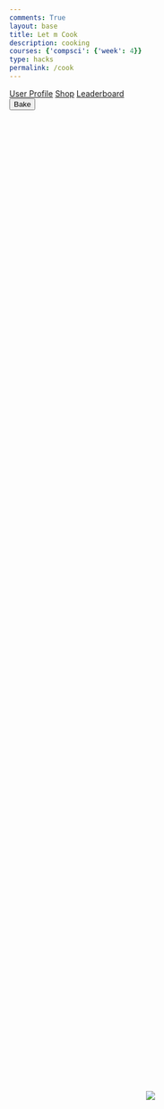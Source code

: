```yaml
---
comments: True
layout: base
title: Let m Cook
description: cooking
courses: {'compsci': {'week': 4}}
type: hacks
permalink: /cook
---
```

<link rel="stylesheet" href="/lmc-frontend/LMC/JS/SCSS/cook.css">

<div id="sideNav" class="sidenav">
    <div class="container" onclick="openNav(this)">
        <div class="bar1"></div>
        <div class="bar2"></div>
        <div class="bar3"></div>
    </div>
    <div id="sideNav-content">
    <a href="#">User Profile</a>
    <a href="#">Shop</a>
    <a href="#">Leaderboard</a>
    </div>
</div>
<div class="pan">
    <div class="insidePan">
        <div id="drop-zone-UL"></div>
        <div id="drop-zone-UR"></div>
        <div id="drop-zone-BR"></div>
        <div id="drop-zone-BL"></div> 
    </div>
</div>
<div id="bake">
    <button onclick="bake()">Bake</button>
</div>
<style>
    .listIngredients-container .cell {
            position: relative;
            width: 200px;
            height: 100px;
            margin: 0 5px; /* Add margin between cells */
        }
    .listIngredients-container {
            display: flex;
            justify-content: center;
        }
<!--  -->
        .listIngredients-container div {
            display: flex;
            justify-content: center;
            align-items: center;
        }
<!--  -->
        .listIngredients-container img {
            max-width: 100%;
            max-height: 100%;
            position: absolute;
            top: 50%;
            left: 50%;
            transform: translate(-50%, -50%);
        }
</style>
<div class="listIngredients-container">
    <div id="card" draggable="true">
        <img src="/lmc-frontend/images/egg.png" id = "egg">
    <div>

</div>
<script>
  const cellWidth = 200;
    const cellHeight = 100;
    const numCells = 10;
<!--  -->
    for (let i = 0; i <= numCells; i++) {
        const newCell = document.createElement("div");  
        newCell.id = `cell${i}`;
        newCell.style.position = 'absolute';
        newCell.style.marginTop = `${i * cellHeight}px`; // Adjust paddingTop value as needed
        newCell.style.width = `${cellWidth}px`;
        newCell.style.height = `${cellHeight}px`;
<!--  -->
        if (i % 2 === 0) {
            newCell.style.left = 0;
        } else {
            newCell.style.right = 0;
        }
<!--  -->
        const ingredientsContainer = document.querySelector(".listIngredients-container");
        ingredientsContainer.appendChild(newCell);
<!--  -->
        // Check if the cell ID is 0, 1, or 2
        if (i <= 3) {
            // Create and append image element
            const image = document.createElement("img");
            const images = ['/lmc-frontend/images/egg.png', '/lmc-frontend/images/sugar.png', '/lmc-frontend/images/flour.png','/lmc-frontend/images/food15.png'];
            image.src = images[i];
            image.draggable = true;
            if (i === 0)
            {
                image.id = 'eggs';
            }
            else if (i === 1)
            {
                image.id = 'sugar';
            }
            else if (i === 2)
            {
                image.id = 'flour';
            }
            else if (i == 3)
            {
                image.id = 'food15.png';
            }
            newCell.appendChild(image);
        }
    }
    function bake() {
    var containerUR = document.getElementById("drop-zone-UR");
    var containerUL = document.getElementById("drop-zone-UL");
    var containerBL = document.getElementById("drop-zone-BL");
    var containerBR = document.getElementById("drop-zone-BR");
    <!--  -->
    const ingredientsPan = [];
    <!--  -->
    // Loop through the children of each container
    for (let i = 0; i < containerUR.children.length; i++) {
        ingredientsPan.push(containerUR.children[i].getAttribute('id'));
    }
    for (let i = 0; i < containerUL.children.length; i++) {
        ingredientsPan.push(containerUL.children[i].getAttribute('id'));
    }
    for (let i = 0; i < containerBL.children.length; i++) {
        ingredientsPan.push(containerBL.children[i].getAttribute('id'));
    }
    for (let i = 0; i < containerBR.children.length; i++) {
        ingredientsPan.push(containerBR.children[i].getAttribute('id'));
    }
    <!--  -->
    console.log(ingredientsPan);
}

</script>

<script src="/lmc-frontend/LMC/JS/dragFood.js"></script>

